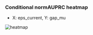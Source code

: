 ### Conditional normAUPRC heatmap

- X: eps_current, Y: gap_mu

![heatmap](/home/elicer/project_0814_2/results/20250817-080102/holdout/conditional_heatmap_eps_current_vs_gap_mu.png)
